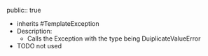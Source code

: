 public:: true

- inherits #TemplateException
- Description:
	- Calls the Exception with the type being DuiplicateValueError
- TODO not used